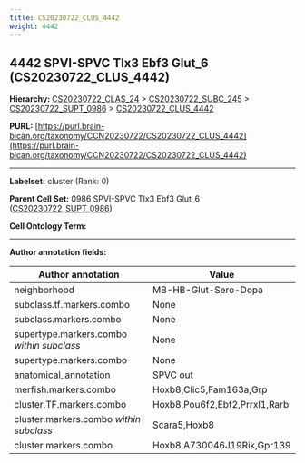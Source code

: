 ```yaml
---
title: CS20230722_CLUS_4442
weight: 4442
---
```

## 4442 SPVI-SPVC Tlx3 Ebf3 Glut_6 (CS20230722_CLUS_4442)
<b>Hierarchy: </b>
[CS20230722_CLAS_24](../CS20230722_CLAS_24) >
[CS20230722_SUBC_245](../CS20230722_SUBC_245) >
[CS20230722_SUPT_0986](../CS20230722_SUPT_0986) >
[CS20230722_CLUS_4442](../CS20230722_CLUS_4442)

**PURL:** [https://purl.brain-bican.org/taxonomy/CCN20230722/CS20230722_CLUS_4442](https://purl.brain-bican.org/taxonomy/CCN20230722/CS20230722_CLUS_4442)

---


**Labelset:** cluster (Rank: 0)

**Parent Cell Set:** 0986 SPVI-SPVC Tlx3 Ebf3 Glut_6 ([CS20230722_SUPT_0986](../CS20230722_SUPT_0986))



**Cell Ontology Term:** 

[MARKER GENES.]: #


---

[TRANSFERRED ANNOTATIONS.]: #


[AUTHOR ANNOTATION FIELDS.]: #


**Author annotation fields:**

| Author annotation | Value |
|-------------------|-------|
|neighborhood|MB-HB-Glut-Sero-Dopa|
|subclass.tf.markers.combo|None|
|subclass.markers.combo|None|
|supertype.markers.combo _within subclass_|None|
|supertype.markers.combo|None|
|anatomical_annotation|SPVC out|
|merfish.markers.combo|Hoxb8,Clic5,Fam163a,Grp|
|cluster.TF.markers.combo|Hoxb8,Pou6f2,Ebf2,Prrxl1,Rarb|
|cluster.markers.combo _within subclass_|Scara5,Hoxb8|
|cluster.markers.combo|Hoxb8,A730046J19Rik,Gpr139|
